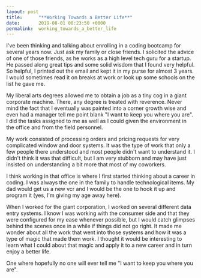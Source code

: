 ```yaml
---
layout: post
title:      "**Working Towards a Better Life**"
date:       2019-08-01 00:23:50 +0000
permalink:  working_towards_a_better_life
---
```




I've been thinking and talking about enrolling in a coding bootcamp for several years now.  Just ask my family or close friends.  I solicited the advice of one of those friends, as he works as a high level tech guru for a startup.  He passed along great tips and some solid wisdom that I found very helpful.  So helpful, I printed out the email and kept it in my purse for almost 3 years.  I would sometimes read it on breaks at work or look up some schools on the list he gave me.

My liberal arts degrees allowed me to obtain a job as a tiny cog in a giant corporate machine.  There, any degree is treated with reverence.  Never mind the fact that I eventually was painted into a corner growth wise and even had a manager tell me point blank "I want to keep you where you are".  I did the tasks assigned to me as well as I could given the environment  in the office and from the field personnel.  

My work consisted of processing orders and pricing requests for very complicated window and door systems.  It was the type of work that only a few people there understood and most people didn't want to understand it.  I didn't think it was that difficult, but I am very stubborn and may have just insisted on understanding a bit more that most of my coworkers.

I think working in that office is where I first started thinking about a career in coding.  I was always the one in the family to handle technological items.  My dad would get us a new vcr and I would be the one to hook it up and program it (yes, I'm giving my age away here).  

When I worked for the giant corporation, I worked on several different data entry systems.  I know I was working with the consumer side and that they were configured for my ease whenever possible, but I would catch glimpses behind the scenes once in a while if things did not go right.  It made me wonder about all the work that went into those systems and how it was a type of magic that made them work.  I thought it would be interesting to learn what I could about that magic and apply it to a new career and in turn enjoy a better life.

One where hopefully no one will ever tell me "I want to keep you where you are".


